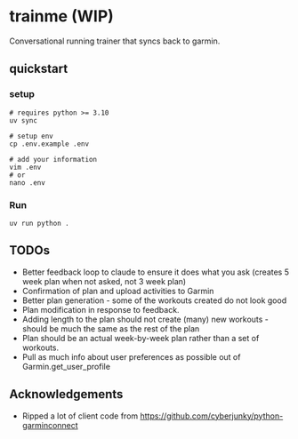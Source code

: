 # trainme (WIP)

Conversational running trainer that syncs back to garmin.

## quickstart

### setup

```shell
# requires python >= 3.10
uv sync

# setup env
cp .env.example .env

# add your information
vim .env
# or
nano .env
```

### Run

```shell
uv run python .
```

## TODOs

- Better feedback loop to claude to ensure it does what you ask (creates 5 week plan when not asked, not 3 week plan)
- Confirmation of plan and upload activities to Garmin
- Better plan generation - some of the workouts created do not look good
- Plan modification in response to feedback.
- Adding length to the plan should not create (many) new workouts - should be much the same as the rest of the plan
- Plan should be an actual week-by-week plan rather than a set of workouts.
- Pull as much info about user preferences as possible out of Garmin.get_user_profile

## Acknowledgements

- Ripped a lot of client code from <https://github.com/cyberjunky/python-garminconnect>
